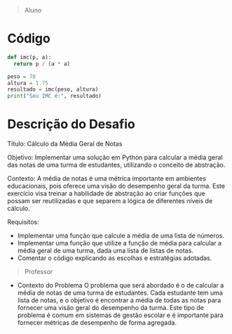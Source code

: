 > Aluno

# Código

```python
def imc(p, a):
  return p / (a * a)

peso = 70
altura = 1.75
resultado = imc(peso, altura)
print("Seu IMC é:", resultado)
```

# Descrição do Desafio
Título: Cálculo da Média Geral de Notas

Objetivo: Implementar uma solução em Python para calcular a média geral das notas de uma turma de estudantes, utilizando o conceito de abstração.

Contexto: A média de notas é uma métrica importante em ambientes educacionais, pois oferece uma visão do desempenho geral da turma. Este exercício visa treinar a habilidade de abstração ao criar funções que possam ser reutilizadas e que separem a lógica de diferentes níveis de cálculo.

Requisitos:

- Implementar uma função que calcule a média de uma lista de números.
- Implementar uma função que utilize a função de média para calcular a média geral de uma turma, dada uma lista de listas de notas.
- Comentar o código explicando as escolhas e estratégias adotadas.

> Professor

- Contexto do Problema
  O problema que será abordado é o de calcular a média de notas de uma turma de estudantes. Cada estudante tem uma lista de notas, e o objetivo é encontrar a média de todas as notas para fornecer uma visão geral do desempenho da turma. Este tipo de problema é comum em sistemas de gestão escolar e é importante para fornecer métricas de desempenho de forma agregada.